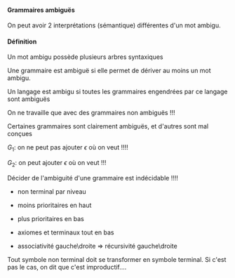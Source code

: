 #### Grammaires ambiguës

On peut avoir 2 interprétations (sémantique) différentes d'un mot ambigu.

#### Définition

Un mot ambigu possède plusieurs arbres syntaxiques

Une grammaire est ambiguë si elle permet de dériver au moins un mot ambigu.

Un langage est ambigu si toutes les grammaires engendrées par ce langage sont ambiguës

On ne travaille que avec des grammaires non ambiguës !!!

Certaines grammaires sont clairement ambiguës, et d'autres sont mal conçues

$G_1$: on ne peut pas ajouter $\epsilon$ où on veut !!!!

$G_2$: on peut ajouter $\epsilon$ où on veut !!!

Décider de l'ambiguité d'une grammaire est indécidable !!!!

- non terminal par niveau

- moins prioritaires en haut

- plus prioritaires en bas

- axiomes et terminaux tout en bas

- associativité gauche\droite $\Rightarrow$ récursivité gauche\droite



Tout symbole non terminal doit se transformer en symbole terminal. Si c'est pas le cas, on dit que c'est improductif....




